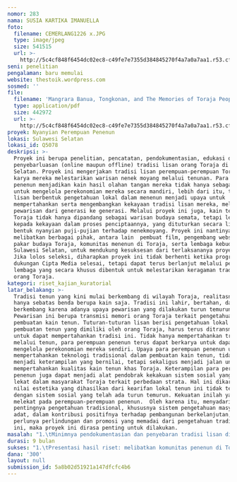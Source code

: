 ```yaml
---
nomor: 283
nama: SUSIA KARTIKA IMANUELLA
foto:
  filename: CEMERLANG1226 x.JPG
  type: image/jpeg
  size: 541515
  url: >-
    http://5c4cf848f6454dc02ec8-c49fe7e7355d384845270f4a7a0a7aa1.r53.cf2.rackcdn.com/c0b65ccb-f7a6-4c8e-9348-36b781378729/CEMERLANG1226%20x.JPG
seni: penelitian
pengalaman: baru memulai
website: thestoik.wordpress.com
sosmed: ''
file:
  filename: 'Mangrara Banua, Tongkonan, and The Memories of Toraja People.pdf'
  type: application/pdf
  size: 442972
  url: >-
    http://5c4cf848f6454dc02ec8-c49fe7e7355d384845270f4a7a0a7aa1.r53.cf2.rackcdn.com/f27a3e2a-f0c8-436b-8346-d739a4efdfcd/Mangrara%20Banua,%20Tongkonan,%20and%20The%20Memories%20of%20Toraja%20People.pdf
proyek: Nyanyian Perempuan Penenun
lokasi: Sulawesi Selatan
lokasi_id: Q5078
deskripsi: >-
  Proyek ini berupa penelitian, pencatatan, pendokumentasian, edukasi dan
  penyebarluasan (online maupun offline) tradisi lisan orang Toraja di Sulawesi
  Selatan. Proyek ini mengerjakan tradisi lisan perempuan-perempuan Toraja dalam
  karya mereka melestarikan warisan nenek moyang melalui tenunan. Para perempuan
  penenun menjadikan kain hasil olahan tangan mereka tidak hanya sebagai cara
  untuk mengelola perekonomian mereka secara mandiri, lebih dari itu, tradisi
  lisan berbentuk pengetahuan lokal dalam menenun menjadi upaya untuk
  mempertahankan serta mengembangkan kekayaan tradisi lisan mereka, melalui
  pewarisan dari generasi ke generasi. Melalui proyek ini juga, kain tenun
  Toraja tidak hanya dipandang sebagai warisan budaya semata, tetapi lebih
  kepada kekayaan dalam proses penciptaannya, yang dituturkan secara lisan dalam
  bentuk nyanyian puji-pujian terhadap nenekmoyang. Proyek ini nantinya akan
  melibatkan berbagai pihak, antara lain  pembuat film, pengembang website,
  pakar budaya Toraja, komunitas menenun di Toraja, serta lembaga kebudayaan di
  Sulawesi Selatan, untuk mendukung kesuksesan dari terlaksananya proyek ini.
  Jika lolos seleksi, diharapkan proyek ini tidak berhenti ketika program
  dukungan Cipta Media selesai, tetapi dapat terus berlanjut melalui pembentukan
  lembaga yang secara khusus dibentuk untuk melestarikan keragaman tradisi lisan
  orang Toraja.
kategori: riset_kajian_kuratorial
latar_belakang: >-
  Tradisi tenun yang kini mulai berkembang di wilayah Toraja, realitasnya tidak
  hanya sebatas benda berupa kain saja. Tradisi ini lahir, bertahan, dan
  berkembang karena adanya upaya pewarisan yang dilakukan turun temurun.
  Pewarisan ini berupa transmisi memori orang Toraja terkait pengetahuan lokal
  pembuatan kain tenun. Tuturan-tuturan lisan berisi pengetahuan lokal 
  pembuatan tenun yang dimiliki oleh orang Toraja, harus terus ditransmisikan
  untuk dapat mempertahankan tradisi ini. Tidak hanya mempertahankan tradisi,
  melalui tenun, para perempuan penenun terus dapat berkarya untuk dapat
  mengelola perekonomian mereka sendiri. Upaya para perempuan penenun untuk
  mempertahankan teknologi tradisional dalam pembuatan kain tenun, tidak hanya
  menjadi keterampilan yang bernilai, tetapi sekaligus menjadi jalan untuk tetap
  mempertahankan kualitas kain tenun khas Toraja. Keterampilan para perempuan
  penenun juga dapat menjadi alat pendobrak kekakuan sistem sosial yang masih
  lekat dalam masyarakat Toraja terkait perbedaan strata. Hal ini dikarenakan
  nilai estetika yang dihasilkan dari kearifan lokal tenun ini tidak terikat
  dengan sistem sosial yang telah ada turun temurun. Kekuatan inilah yang
  melekat pada perempuan-perempuan penenun.  Oleh karena itu, menyadari
  pentingnya pengetahuan tradisional, khususnya sistem pengetahuan masyarakat
  adat, dalam kontribusi positifnya terhadap pembangunan berkelanjutan, serta
  perlunya perlindungan dan promosi yang memadai dari pengetahuan tradisional
  ini, maka proyek ini dirasa penting untuk dilakukan. 
masalah: "1.\tMinimnya pendokumentasian dan penyebaran tradisi lisan di Toraja untuk dijadikan sebagai sumber tertulis yang dapat menginspirasi bagi pembuatan karya generasi saat ini, dan sebagai bahan pembanding untuk studi lanjutan.\r\n2.\tMinimnya pendokumentasian dan penyebaran pengetahuan terkait peran perempuan dalam membangun kebudayaan di Toraja.\r\n3.\tKurangnya upaya penggalian tradisi lisan tentang kehidupan dan aktivitas perempuan di Toraja, khususnya dalam hal tenunan.\r\n4.\tKurangnya penerapan praktik-praktik tradisi lisan dalam menjawab persoalan hidup masyarakat.\r\n"
durasi: 9 bulan
sukses: "1.\tPresentasi hasil riset: melibatkan komunitas penenun di Toraja, pemerhati tenun, pakar budaya Toraja, dan pelajar (SMA dan Mahasiswa)\r\n2.\tPenerbitan buku proses dan hasil riset, berjudul “Nyanyian Perempuan Penenun”\r\n3.\tPembuatan video dokumenter proses  proyek “Nyanyian Perempuan Penenun”\r\n4.\tPembuatan website\r\n5.\tWorkshop tradisi lisan Toraja.\r\n"
dana: '300'
layout: null
submission_id: 5a8b02d51921a147dfcfc4b6
---
```

